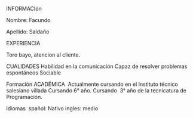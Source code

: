 INFORMACIón

Nombre: Facundo

Apellido: Saldaño

EXPERIENCIA

Toro bayo, atencion al cliente.

CUALIDADES
Habilidad en la comunicación
Capaz de resolver problemas espontáneos
Sociable

Formación ACADÉMICA 
Actualmente cursando en el Instituto técnico salesiano villada
Cursando 6° año.
Cursando  3° año de la tecnicatura de Programación.

Idiomas 
spañol: Nativo
ingles: medio
